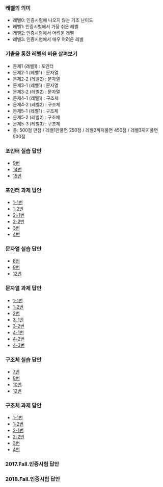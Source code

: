 ### 레벨의 의미
- 레벨0: 인증시험에 나오지 않는 기초 난이도
- 레벨1: 인증시험에서 가장 쉬운 레벨
- 레벨2: 인증시험에서 어려운 레벨
- 레벨3: 인증시험에서 매우 어려운 레벨

### 기출을 통한 레벨의 비율 살펴보기
- 문제1 (레벨1) : 포인터
- 문제2-1 (레벨1) : 문자열
- 문제2-2 (레벨2) : 문자열 
- 문제3-1 (레벨1) : 문자열
- 문제3-2 (레벨2) : 문자열
- 문제4-1 (레벨1) : 구조체
- 문제4-2 (레벨2) : 구조체
- 문제5-1 (레벨1) : 구조체
- 문제5-2 (레벨2) : 구조체
- 문제5-3 (레벨3) : 구조체
- 총: 500점 만점 / 레벨1만풀면 250점 / 레벨2까지풀면 450점 / 레벨3까지풀면 500점



### 포인터 실습 답안
- [9번](https://github.com/sejongresearch/2019.Fall.AdvancedC/issues/45)
- [14번](https://github.com/sejongresearch/2019.Fall.AdvancedC/issues/46)
- [15번](https://github.com/sejongresearch/2019.Fall.AdvancedC/issues/47)


### 포인터 과제 답안
- [1-1번](https://github.com/sejongresearch/2019.Fall.AdvancedC/issues/32)
- [1-2번](https://github.com/sejongresearch/2019.Fall.AdvancedC/issues/33)
- [2=1번](https://github.com/sejongresearch/2019.Fall.AdvancedC/issues/34)
- [2-2번](https://github.com/sejongresearch/2019.Fall.AdvancedC/issues/35)
- [3번](https://github.com/sejongresearch/2019.Fall.AdvancedC/issues/36)
- [4번](https://github.com/sejongresearch/2019.Fall.AdvancedC/issues/37)


### 문자열 실습 답안
- [8번](https://github.com/sejongresearch/2019.Fall.AdvancedC/issues/42)
- [9번](https://github.com/sejongresearch/2019.Fall.AdvancedC/issues/43)
- [12번](https://github.com/sejongresearch/2019.Fall.AdvancedC/issues/44)


### 문자열 과제 답안
- [1-1번](https://github.com/sejongresearch/2019.Fall.AdvancedC/issues/24)
- [1-2번](https://github.com/sejongresearch/2019.Fall.AdvancedC/issues/25)
- [2번](https://github.com/sejongresearch/2019.Fall.AdvancedC/issues/26)
- [3-1번](https://github.com/sejongresearch/2019.Fall.AdvancedC/issues/27)
- [3-2번](https://github.com/sejongresearch/2019.Fall.AdvancedC/issues/28)
- [4-1번](https://github.com/sejongresearch/2019.Fall.AdvancedC/issues/29)
- [4-2번](https://github.com/sejongresearch/2019.Fall.AdvancedC/issues/30)
- [4-3번](https://github.com/sejongresearch/2019.Fall.AdvancedC/issues/31)


### 구조체 실습 답안
- [7번](https://github.com/sejongresearch/2019.Fall.AdvancedC/issues/70)
- [9번](https://github.com/sejongresearch/2019.Fall.AdvancedC/issues/71)
- [10번](https://github.com/sejongresearch/2019.Fall.AdvancedC/issues/72)
- [12번](https://github.com/sejongresearch/2019.Fall.AdvancedC/issues/73)



### 구조체 과제 답안
- [1-1번](https://github.com/sejongresearch/2019.Fall.AdvancedC/issues/61)
- [1-2번](https://github.com/sejongresearch/2019.Fall.AdvancedC/issues/62)
- [2-1번](https://github.com/sejongresearch/2019.Fall.AdvancedC/issues/63)
- [2-2번](https://github.com/sejongresearch/2019.Fall.AdvancedC/issues/64)
- [3번](https://github.com/sejongresearch/2019.Fall.AdvancedC/issues/65)
- [4번](https://github.com/sejongresearch/2019.Fall.AdvancedC/issues/66)




### 2017.Fall.인증시험 답안


### 2018.Fall.인증시험 답안

